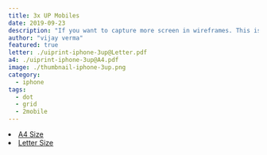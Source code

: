 ```yaml
---
title: 3x UP Mobiles
date: 2019-09-23
description: "If you want to capture more screen in wireframes. This is best choice. (iPhone X)"
author: "vijay verma"
featured: true
letter: ./uiprint-iphone-3up@Letter.pdf
a4: ./uiprint-iphone-3up@A4.pdf
image: ./thumbnail-iphone-3up.png
category:
  - iphone
tags:
  - dot
  - grid
  - 2mobile
---
```

<li><a href="./uiprint-iphone-3up@A4.pdf">A4 Size</a></li>
<li><a href="./uiprint-iphone-3up@Letter.pdf">Letter Size</a></li>
